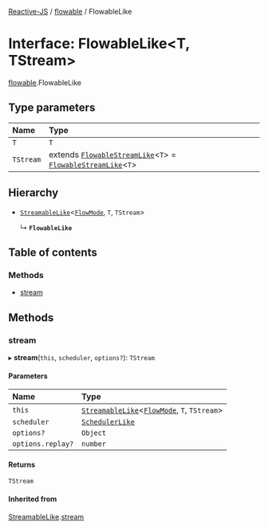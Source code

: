 [Reactive-JS](../README.md) / [flowable](../modules/flowable.md) / FlowableLike

# Interface: FlowableLike<T, TStream\>

[flowable](../modules/flowable.md).FlowableLike

## Type parameters

| Name | Type |
| :------ | :------ |
| `T` | `T` |
| `TStream` | extends [`FlowableStreamLike`](flowable.FlowableStreamLike.md)<`T`\> = [`FlowableStreamLike`](flowable.FlowableStreamLike.md)<`T`\> |

## Hierarchy

- [`StreamableLike`](streamable.StreamableLike.md)<[`FlowMode`](../modules/flowable.md#flowmode), `T`, `TStream`\>

  ↳ **`FlowableLike`**

## Table of contents

### Methods

- [stream](flowable.FlowableLike.md#stream)

## Methods

### stream

▸ **stream**(`this`, `scheduler`, `options?`): `TStream`

#### Parameters

| Name | Type |
| :------ | :------ |
| `this` | [`StreamableLike`](streamable.StreamableLike.md)<[`FlowMode`](../modules/flowable.md#flowmode), `T`, `TStream`\> |
| `scheduler` | [`SchedulerLike`](scheduler.SchedulerLike.md) |
| `options?` | `Object` |
| `options.replay?` | `number` |

#### Returns

`TStream`

#### Inherited from

[StreamableLike](streamable.StreamableLike.md).[stream](streamable.StreamableLike.md#stream)
